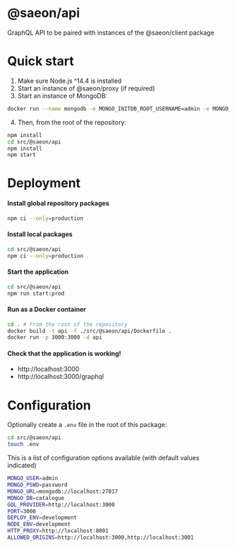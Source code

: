# @saeon/api

GraphQL API to be paired with instances of the @saeon/client package

# Quick start

1. Make sure Node.js ^14.4 is installed
2. Start an instance of @saeon/proxy (if required)
3. Start an instance of MongoDB:

```sh
docker run --name mongodb -e MONGO_INITDB_ROOT_USERNAME=admin -e MONGO_INITDB_ROOT_PASSWORD=password -d -p 27017:27017 mongo:latest
```

4. Then, from the root of the repository:

```sh
npm install
cd src/@saeon/api
npm install
npm start
```

# Deployment

#### Install global repository packages

```sh
npm ci --only=production
```

#### Install local packages

```sh
cd src/@saeon/api
npm ci --only=production
```

#### Start the application

```sh
cd src/@saeon/api
npm run start:prod
```

#### Run as a Docker container

```sh
cd . # From the root of the repository
docker build -t api -f ./src/@saeon/api/Dockerfile .
docker run -p 3000:3000 -d api
```

#### Check that the application is working!

- http://localhost:3000
- http://localhost:3000/graphql

# Configuration

Optionally create a `.env` file in the root of this package:

```sh
cd src/@saeon/api
touch .env
```

This is a list of configuration options available (with default values indicated)

```sh
MONGO_USER=admin
MONGO_PSWD=password
MONGO_URL=mongodb://localhost:27017
MONGO_DB=catalogue
GQL_PROVIDER=http://localhost:3000
PORT=3000
DEPLOY_ENV=development
NODE_ENV=development
HTTP_PROXY=http://localhost:8001
ALLOWED_ORIGINS=http://localhost:3000,http://localhost:3001
```
